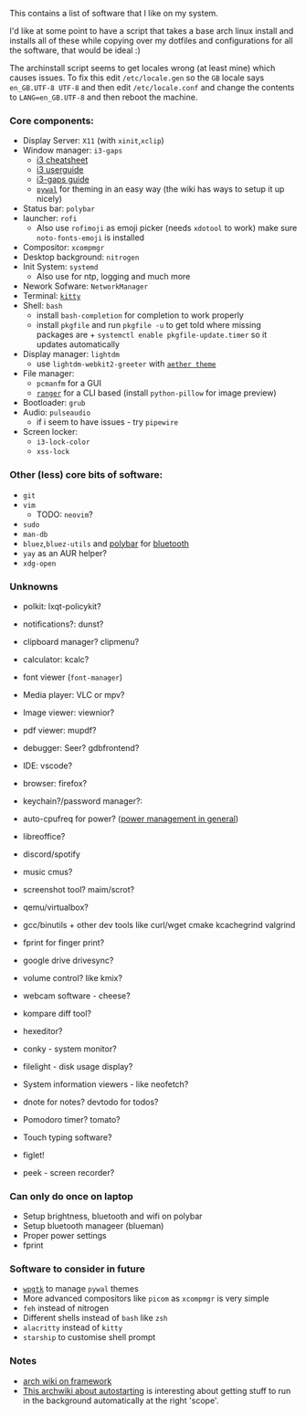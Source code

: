 This contains a list of software that I like on my system.

I'd like at some point to have a script that takes a base arch linux install and installs all of these while copying over my dotfiles and configurations for all the software, that would be ideal :)

The archinstall script seems to get locales wrong (at least mine) which causes issues. To fix this edit `/etc/locale.gen` so the `GB` locale says `en_GB.UTF-8 UTF-8` and then edit `/etc/locale.conf` and change the contents to `LANG=en_GB.UTF-8` and then reboot the machine.

### Core components:

* Display Server: `X11` (with `xinit`,`xclip`)
* Window manager: `i3-gaps`
  * [i3 cheatsheet](https://i3wm.org/docs/refcard.html)
  * [i3 userguide](https://i3wm.org/docs/userguide.html)
  * [i3-gaps guide](https://github.com/Airblader/i3)
  * [`pywal`](https://github.com/dylanaraps/pywal/wiki) for theming in an easy way (the wiki has ways to setup it up nicely)
* Status bar: `polybar`
* launcher: `rofi`
  * Also use `rofimoji` as emoji picker (needs `xdotool` to work) make sure `noto-fonts-emoji` is installed
* Compositor: `xcompmgr`
* Desktop background: `nitrogen`
* Init System: `systemd`
  * Also use for ntp, logging and much more
* Nework Sofware: `NetworkManager`
* Terminal: [`kitty`](https://sw.kovidgoyal.net/kitty/overview/)
* Shell: `bash`
  * install `bash-completion` for completion to work properly
  * install `pkgfile` and run `pkgfile -u` to get told where missing packages are + `systemctl enable pkgfile-update.timer` so it updates automatically
* Display manager: `lightdm`
  * use `lightdm-webkit2-greeter` with [`aether theme`](https://github.com/NoiSek/Aether)
* File manager:
  * `pcmanfm` for a GUI
  * [`ranger`](https://github.com/ranger/ranger/wiki/Official-user-guide) for a CLI based (install `python-pillow` for image preview)
* Bootloader: `grub`
* Audio: `pulseaudio`
  * if i seem to have issues - try `pipewire` 
* Screen locker:
  * `i3-lock-color`
  * `xss-lock`

### Other (less) core bits of software:
* `git`
* `vim`
  * TODO: `neovim`?
* `sudo`
* `man-db`
* `bluez`,`bluez-utils` and [polybar](https://github.com/msaitz/polybar-bluetooth) for [bluetooth](https://wiki.archlinux.org/title/bluetooth)
* `yay` as an AUR helper?
* `xdg-open`

### Unknowns

* polkit: lxqt-policykit?
* notifications?: dunst?
* clipboard manager? clipmenu?

* calculator: kcalc?
* font viewer (`font-manager`)
* Media player: VLC or mpv?
* Image viewer: viewnior?
* pdf viewer: mupdf?
* debugger: Seer? gdbfrontend?
* IDE: vscode?
* browser: firefox?
* keychain?/password manager?:
* auto-cpufreq for power? ([power management in general](https://wiki.archlinux.org/title/Power_management))
* libreoffice?
* discord/spotify
* music cmus?
* screenshot tool? maim/scrot?
* qemu/virtualbox?
* gcc/binutils + other dev tools like curl/wget cmake kcachegrind valgrind
* fprint for finger print?
* google drive drivesync?
* volume control? like kmix?
* webcam software - cheese?
* kompare diff tool?
* hexeditor?
* conky - system monitor?
* filelight - disk usage display?
* System information viewers - like neofetch?
* dnote for notes? devtodo for todos?
* Pomodoro timer? tomato?
* Touch typing software?
* figlet!
* peek - screen recorder?

### Can only do once on laptop

* Setup brightness, bluetooth and wifi on polybar
* Setup bluetooth manageer (blueman)
* Proper power settings
* fprint

### Software to consider in future

* [`wpgtk`](https://github.com/deviantfero/wpgtk/wiki/Installation) to manage `pywal` themes
* More advanced compositors like `picom` as `xcompmgr` is very simple
* `feh` instead of nitrogen
* Different shells instead of `bash` like `zsh`
* `alacritty` instead of `kitty`
* `starship` to customise shell prompt

### Notes

* [arch wiki on framework](https://wiki.archlinux.org/title/Framework_Laptop)
* [This archwiki about autostarting](https://wiki.archlinux.org/title/Autostarting) is interesting about getting stuff to run in the background automatically at the right 'scope'.
